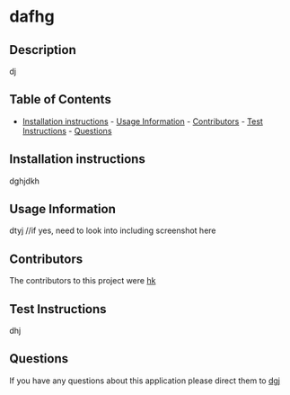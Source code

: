 # dafhg 

## Description
dj

## Table of Contents
- [Installation instructions](##Installation-instructions)
                - [Usage Information](##Usage-Information)
                - [Contributors](##Contributors)
                - [Test Instructions](##Test-instructions)
                - [Questions](##Questions)
  
## Installation instructions
dghjdkh
  
## Usage Information
dtyj
//if yes, need to look into including screenshot here



## Contributors
The contributors to this project were [hk](github.com/hk)

## Test Instructions
dhj

## Questions
If you have any questions about this application please direct them to [dgj](dgj)